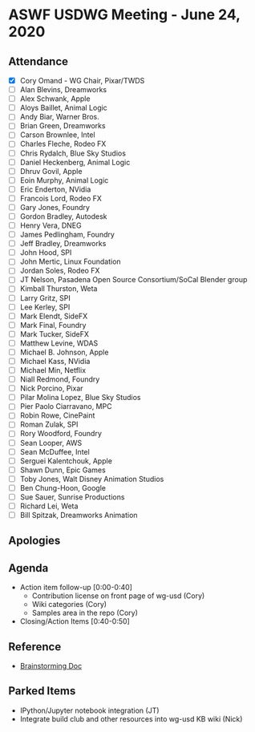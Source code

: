 # ASWF USDWG Meeting - June 24, 2020

## Attendance

* [x] Cory Omand - WG Chair, Pixar/TWDS
* [ ] Alan Blevins, Dreamworks
* [ ] Alex Schwank, Apple
* [ ] Aloys Baillet, Animal Logic
* [ ] Andy Biar,  Warner Bros.
* [ ] Brian Green, Dreamworks
* [ ] Carson Brownlee, Intel
* [ ] Charles Fleche, Rodeo FX
* [ ] Chris Rydalch, Blue Sky Studios
* [ ] Daniel Heckenberg, Animal Logic
* [ ] Dhruv Govil, Apple
* [ ] Eoin Murphy, Animal Logic
* [ ] Eric Enderton, NVidia
* [ ] Francois Lord, Rodeo FX
* [ ] Gary Jones, Foundry
* [ ] Gordon Bradley, Autodesk
* [ ] Henry Vera, DNEG
* [ ] James Pedlingham, Foundry
* [ ] Jeff Bradley, Dreamworks
* [ ] John Hood, SPI
* [ ] John Mertic, Linux Foundation
* [ ] Jordan Soles, Rodeo FX
* [ ] JT Nelson, Pasadena Open Source Consortium/SoCal Blender group
* [ ] Kimball Thurston, Weta
* [ ] Larry Gritz, SPI
* [ ] Lee Kerley, SPI
* [ ] Mark Elendt, SideFX
* [ ] Mark Final, Foundry
* [ ] Mark Tucker, SideFX
* [ ] Matthew Levine, WDAS
* [ ] Michael B. Johnson, Apple
* [ ] Michael Kass, NVidia
* [ ] Michael Min, Netflix
* [ ] Niall Redmond, Foundry
* [ ] Nick Porcino, Pixar
* [ ] Pilar Molina Lopez, Blue Sky Studios
* [ ] Pier Paolo Ciarravano, MPC
* [ ] Robin Rowe, CinePaint
* [ ] Roman Zulak, SPI
* [ ] Rory Woodford, Foundry
* [ ] Sean Looper, AWS
* [ ] Sean McDuffee, Intel
* [ ] Serguei Kalentchouk, Apple
* [ ] Shawn Dunn, Epic Games
* [ ] Toby Jones, Walt Disney Animation Studios
* [ ] Ben Chung-Hoon, Google
* [ ] Sue Sauer, Sunrise Productions
* [ ] Richard Lei, Weta
* [ ] Bill Spitzak, Dreamworks Animation

## Apologies

## Agenda

* Action item follow-up [0:00-0:40]
  * Contribution license on front page of wg-usd (Cory)
  * Wiki categories (Cory)
  * Samples area in the repo (Cory)
* Closing/Action Items [0:40-0:50]

## Reference

* [Brainstorming Doc](https://docs.google.com/document/d/1fm9tLneBMgsg8OdGqkLJrHOYAa1KBJXO-KODfPoQ8nA/edit?usp=sharing)

## Parked Items

* IPython/Jupyter notebook integration (JT)
* Integrate build club and other resources into wg-usd KB wiki (Nick)
